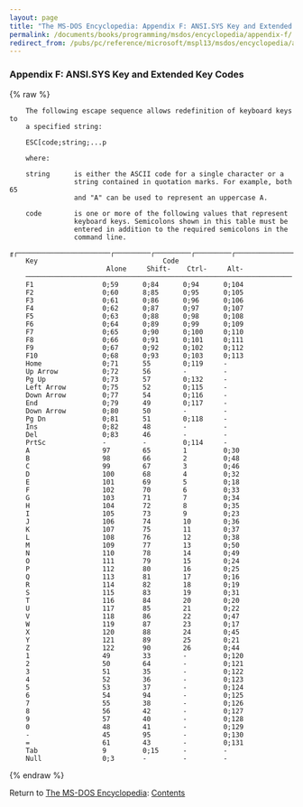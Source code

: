 ```yaml
---
layout: page
title: "The MS-DOS Encyclopedia: Appendix F: ANSI.SYS Key and Extended Key Codes"
permalink: /documents/books/programming/msdos/encyclopedia/appendix-f/
redirect_from: /pubs/pc/reference/microsoft/mspl13/msdos/encyclopedia/appendix-f/
---
```


### Appendix F: ANSI.SYS Key and Extended Key Codes

{% raw %}

        The following escape sequence allows redefinition of keyboard keys to
        a specified string:

        ESC[code;string;...p

        where:

        string      is either the ASCII code for a single character or a
                    string contained in quotation marks. For example, both 65
                    and "A" can be used to represent an uppercase A.

        code        is one or more of the following values that represent
                    keyboard keys. Semicolons shown in this table must be
                    entered in addition to the required semicolons in the
                    command line.

    ╓┌───────────────────────┌─────────┌─────────┌─────────┌─────────────────────╖
        Key                               Code
                            Alone     Shift-    Ctrl-     Alt-
        ──────────────────────────────────────────────────────────────────
        F1                 0;59      0;84      0;94      0;104
        F2                 0;60      8;85      0;95      0;105
        F3                 0;61      0;86      0;96      0;106
        F4                 0;62      0;87      0;97      0;107
        F5                 0;63      0;88      0;98      0;108
        F6                 0;64      0;89      0;99      0;109
        F7                 0;65      0;90      0;100     0;110
        F8                 0;66      0;91      0;101     0;111
        F9                 0;67      0;92      0;102     0;112
        F10                0;68      0;93      0;103     0;113
        Home               0;71      55        0;119     -
        Up Arrow           0;72      56        -         -
        Pg Up              0;73      57        0;132     -
        Left Arrow         0;75      52        0;115     -
        Down Arrow         0;77      54        0;116     -
        End                0;79      49        0;117     -
        Down Arrow         0;80      50        -         -
        Pg Dn              0;81      51        0;118     -
        Ins                0;82      48        -         -
        Del                0;83      46        -         -
        PrtSc              -         -         0;114     -
        A                  97        65        1         0;30
        B                  98        66        2         0;48
        C                  99        67        3         0;46
        D                  100       68        4         0;32
        E                  101       69        5         0;18
        F                  102       70        6         0;33
        G                  103       71        7         0;34
        H                  104       72        8         0;35
        I                  105       73        9         0;23
        J                  106       74        10        0;36
        K                  107       75        11        0;37
        L                  108       76        12        0;38
        M                  109       77        13        0;50
        N                  110       78        14        0;49
        O                  111       79        15        0;24
        P                  112       80        16        0;25
        Q                  113       81        17        0;16
        R                  114       82        18        0;19
        S                  115       83        19        0;31
        T                  116       84        20        0;20
        U                  117       85        21        0;22
        V                  118       86        22        0;47
        W                  119       87        23        0;17
        X                  120       88        24        0;45
        Y                  121       89        25        0;21
        Z                  122       90        26        0;44
        1                  49        33        -         0;120
        2                  50        64        -         0;121
        3                  51        35        -         0;122
        4                  52        36        -         0;123
        5                  53        37        -         0;124
        6                  54        94        -         0;125
        7                  55        38        -         0;126
        8                  56        42        -         0;127
        9                  57        40        -         0;128
        0                  48        41        -         0;129
        -                  45        95        -         0;130
        =                  61        43        -         0;131
        Tab                9         0;15      -         -
        Null               0;3       -         -         -

{% endraw %}

Return to [The MS-DOS Encyclopedia](../): [Contents](../#contents)
